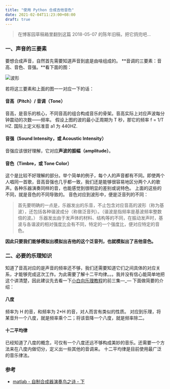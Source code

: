 ```yaml
---
title: "使用 Python 合成吉他音色"
date: 2021-02-04T11:23:00+08:00
draft: true
---
```


>在博客园草稿箱里翻到这篇 2018-05-07 的陈年旧稿，把它鸽完吧...

### 一、声音的三要素

要想合成声音，自然首先需要知道声音到底是由啥组成的。
**音调的三要素：音高、音色、音强。**看下面的图：

![波形](https://images2018.cnblogs.com/blog/968138/201805/968138-20180507213043627-1481688349.gif)

若将这三要素和上面的图一一对应一下的话：

#### 音高（Pitch）/ 音调（Tone）

音高，是音乐的核心，不同音高的组合构成音乐的骨架。音高实际上对应声波每分钟震动的次数——频率。
假设上图的波的最小正周期为 T 秒，那它的频率 f = 1/T HZ. 国际上定义标准音 a1 为 440HZ.

#### 音强（Sound Intensity，或 Acoustic Intensity）

音强应该很好理解，它对应**声波的振幅（amplitude）**。

#### 音色（Timbre，或 Tone Color）

这个是比较不好理解的部分。举个简单的例子，每个人的声音都有不同。即使两个人唱同一首歌，音高音强也几乎都一致，我们还是能够很容易地区分两个人的歌声。各种乐器演奏同样的音，也能感觉到很明显的差别或说特色。
上面的这些的不同，就是音色的不同导致的。
音色对应到波形中，便是泛音列的不同：
>首先要明确的一点是，乐器发出的乐音，不止包含对应音高的波形（称为基波），还包括各种谐波成分（称做泛音列）。（谐波是指频率是基波频率整数倍的波。）
乐器发出由于发声体的材料、结构等的不同，在振动发声时，基波与各谐波的相对强度比会有不同，特定的一个强度比，便对应特定的音色。

**因此只要我们能够模拟出模拟出吉他的这个泛音列，也就模拟出了吉他音色。**

### 二、必要的乐理知识

知道了音高对应的是声音的频率还不够，我们还需要知道它们之间具体的对应关系，才能够完成这次工作。为此需要了解十二平均律。。。我并没有信心能简单地把这个讲清楚，因此建议先去看一下[小白向乐理教程](https://www.bilibili.com/video/av4500081/)的前三集—_—
下面做简要的介绍：

#### 八度

频率为 H 的音，和频率为 2*H 的音，对人而言有类似的性质。
对应到乐理，将某音升一个八度，就是频率乘个二；将该音降一个八度，就是频率除二。

#### 十二平均律

已经知道了八度的概念，可仅有一个八度还远不够构成美妙的音乐。还需要一个方法来在八度内做切分，定义出一些其他的音调来。
十二平均律是目前使用最广泛的音乐律法。

### 参考
- [matlab - 自制合成器演奏鸟之诗 - 下](https://www.bilibili.com/video/av2558198)
